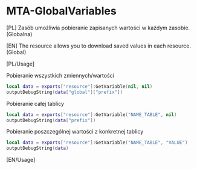 # MTA-GlobalVariables
[PL]
Zasób umożliwia pobieranie zapisanych wartości w każdym zasobie. (Globalna)

[EN]
The resource allows you to download saved values ​​in each resource. (Global)

[PL/Usage]

Pobieranie wszystkich zmiennych/wartości
```lua
local data = exports["resource"]:GetVariable(nil, nil)
outputDebugString(data["global"]["prefix"])
```
Pobieranie całej tablicy
```lua
local data = exports["resource"]:GetVariable("NAME_TABLE", nil)
outputDebugString(data["prefix"])
```
Pobieranie poszczególnej wartości z konkretnej tablicy
```lua
local data = exports["resource"]:GetVariable("NAME_TABLE", "VALUE")
outputDebugString(data)
```
[EN/Usage]
